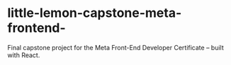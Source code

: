 # little-lemon-capstone-meta-frontend-
Final capstone project for the Meta Front-End Developer Certificate – built with React.
